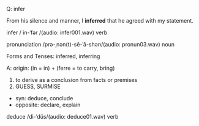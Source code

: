 Q: infer

From his silence and manner, I **inferred** that he agreed with my statement.

infer / in-ˈfər /(audio: infer001.wav) verb

pronunciation /prə-ˌnən(t)-sē-ˈā-shən/(audio: pronun03.wav) noun

Forms and Tenses: inferred, inferring

A: origin: (in = in) + (ferre = to carry, bring)

1. to derive as a conclusion from facts or premises
2. GUESS, SURMISE

* syn: deduce, conclude
* opposite: declare, explain

deduce /di-ˈdüs/(audio: deduce01.wav) verb
